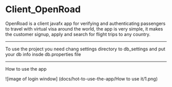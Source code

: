 
# Client_OpenRoad
OpenRoad is a client javafx app for verifying and
authenticating passengers to travel with virtual visa around the world,
the app is very simple, it makes the customer signup,
apply and search for flight trips to any country. 


---------------------------------------------------------------------

To use the project you need chang settings directory to db_settings and put your db info insde db.properties file

--------------------------------------------------------------------

How to use the app 

![image of login window] (docs/hot-to-use-the-app/How to use it/1.png)
